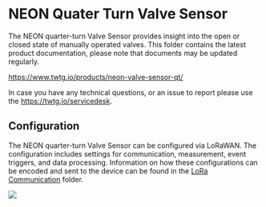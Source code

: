 # NEON Quater Turn Valve Sensor

The NEON quarter-turn Valve Sensor provides insight into the open or closed state of manually operated valves.
This folder contains the latest product documentation, please note that documents may be updated regularly.

https://www.twtg.io/products/neon-valve-sensor-qt/

In case you have any technical questions, or an issue to report please use the https://twtg.io/servicedesk.

## Configuration

The NEON quarter-turn Valve Sensor can be configured via LoRaWAN.
The configuration includes settings for communication, measurement, event triggers, and data processing.
Information on how these configurations can be encoded and sent to the device can be found in the [LoRa Communication](LoRa%20Communication) folder.

![](../.resources/vs-qt.jpg) 
